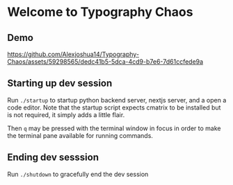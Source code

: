 # Welcome to Typography Chaos

## Demo
https://github.com/Alexjoshua14/Typography-Chaos/assets/59298565/dedc41b5-5dca-4cd9-b7e6-7d61ccfede9a



## Starting up dev session

Run `./startup` to startup python backend server, nextjs server, and a open a code editor. Note that the startup script expects cmatrix to be installed but is not required, it simply adds a little flair.

Then `q` may be pressed with the terminal window in focus in order to make the terminal pane available for running commands.

## Ending dev sesssion

Run `./shutdown` to gracefully end the dev session

